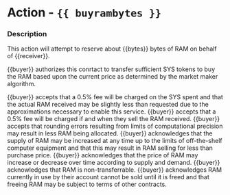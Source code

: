 # Action - `{{ buyrambytes }}`

### Description

This action will attempt to reserve about {{bytes}} bytes of RAM on behalf of {{receiver}}. 

{{buyer}} authorizes this conrtact to transfer sufficient SYS tokens to buy the RAM based upon the current price as determined by the market maker algorithm.

{{buyer}} accepts that a 0.5% fee will be charged on the SYS spent and that the actual RAM received may be slightly less than requested due to the approximations necessary to enable this service.
{{buyer}} accepts that a 0.5% fee will be charged if and when they sell the RAM received.
{{buyer}} accepts that rounding errors resulting from limits of computational precision may result in less RAM being allocated.
{{buyer}} acknowledges that the supply of RAM may be increased at any time up to the limits of off-the-shelf computer equipment and that this may result in RAM selling for less than purchase price.
{{buyer}} acknowledges that the price of RAM may increase or decrease over time according to supply and demand.
{{buyer}} acknowledges that RAM is non-transferrable. 
{{buyer}} acknowledges RAM currently in use by their account cannot be sold until it is freed and that freeing RAM may be subject to terms of other contracts.

